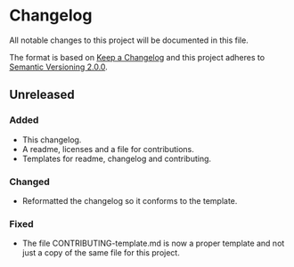 # Changelog
All notable changes to this project will be documented in this file.

The format is based on [Keep a Changelog][1] and this project adheres to [Semantic Versioning 2.0.0][2].

## Unreleased

### Added

* This changelog.
* A readme, licenses and a file for contributions.
* Templates for readme, changelog and contributing.

### Changed
* Reformatted the changelog so it conforms to the template.

### Fixed
* The file CONTRIBUTING-template.md is now a proper template and not just a copy of the same file for this project.


[1]: https://keepachangelog.com/en/1.0.0/
[2]: https://semver.org/
